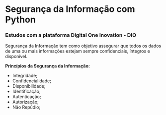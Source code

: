 # Segurança da Informação com Python
### Estudos com a plataforma Digital One Inovation - DIO

Segurança da Informação tem como objetivo assegurar que todos os dados de uma ou mais informações estejam sempre confidenciais, íntegros e disponível.

**Princípios da Segurança da Informação:**
* Integridade;
* Confidencialidade;
* Disponibilidade;
* Identificação;
* Autenticação;
* Autorização;
* Não Repúdio;
